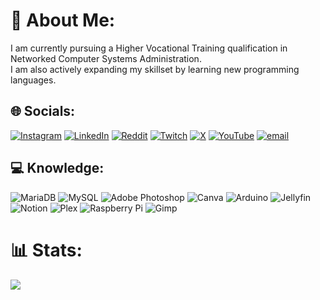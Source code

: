 # 💫 About Me:
I am currently pursuing a Higher Vocational Training qualification in Networked Computer Systems Administration.<br>I am also actively expanding my skillset by learning new programming languages.


## 🌐 Socials:
[![Instagram](https://img.shields.io/badge/Instagram-%23E4405F.svg?logo=Instagram&logoColor=white)](https://instagram.com/dvdholy) [![LinkedIn](https://img.shields.io/badge/LinkedIn-%230077B5.svg?logo=linkedin&logoColor=white)](https://linkedin.com/in/dvdholy) [![Reddit](https://img.shields.io/badge/Reddit-%23FF4500.svg?logo=Reddit&logoColor=white)](https://reddit.com/user/dvdholy) [![Twitch](https://img.shields.io/badge/Twitch-%239146FF.svg?logo=Twitch&logoColor=white)](https://twitch.tv/dvdholy) [![X](https://img.shields.io/badge/X-black.svg?logo=X&logoColor=white)](https://x.com/dvdholy4real) [![YouTube](https://img.shields.io/badge/YouTube-%23FF0000.svg?logo=YouTube&logoColor=white)](https://youtube.com/@dvdholy) [![email](https://img.shields.io/badge/Email-D14836?logo=gmail&logoColor=white)](mailto:navarropastordavid@gmail.com) 

## 💻 Knowledge:
![MariaDB](https://img.shields.io/badge/MariaDB-003545?style=flat&logo=mariadb&logoColor=white) ![MySQL](https://img.shields.io/badge/mysql-4479A1.svg?style=flat&logo=mysql&logoColor=white) ![Adobe Photoshop](https://img.shields.io/badge/adobe%20photoshop-%2331A8FF.svg?style=flat&logo=adobe%20photoshop&logoColor=white) ![Canva](https://img.shields.io/badge/Canva-%2300C4CC.svg?style=flat&logo=Canva&logoColor=white) ![Arduino](https://img.shields.io/badge/-Arduino-00979D?style=flat&logo=Arduino&logoColor=white) ![Jellyfin](https://img.shields.io/badge/jellyfin-%23000B25.svg?style=flat&logo=Jellyfin&logoColor=00A4DC) ![Notion](https://img.shields.io/badge/Notion-%23000000.svg?style=flat&logo=notion&logoColor=white) ![Plex](https://img.shields.io/badge/plex-%23E5A00D.svg?style=flat&logo=plex&logoColor=white) ![Raspberry Pi](https://img.shields.io/badge/-Raspberry_Pi-C51A4A?style=flat&logo=Raspberry-Pi) ![Gimp](https://img.shields.io/badge/Gimp-657D8B?style=flat&logo=gimp&logoColor=FFFFFF)
# 📊 Stats:
![](https://github-readme-stats.vercel.app/api/top-langs/?username=dvdholy&theme=dark&hide_border=true&include_all_commits=false&count_private=false&layout=compact)

<!-- Proudly created with GPRM ( https://gprm.itsvg.in ) -->
